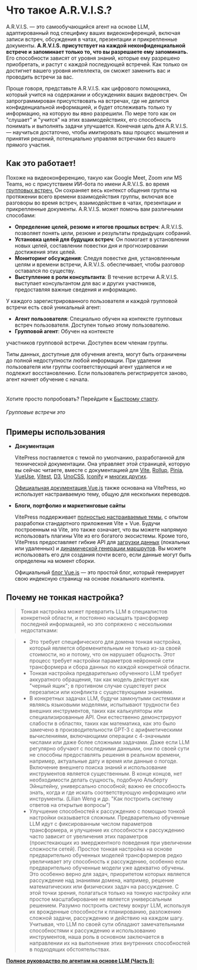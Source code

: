 # Что такое A.R.V.I.S.?

A.R.V.I.S. — это самообучающийся агент на основе LLM, адаптированный под специфику ваших видеоконференций, включая записи встреч, обсуждения в чатах, презентации и прикрепленные документы. **A.R.V.I.S. присутствует на каждой неконфиденциальной встрече и запоминает только то, что вы разрешаете ему запоминать.** Его способности зависят от уровня знаний, которые ему разрешено приобретать, и растут с каждой последующей встречей. Как только он достигнет вашего уровня интеллекта, он сможет заменить вас и проводить встречи за вас.

Проще говоря, представьте A.R.V.I.S. как цифрового помощника, который учится на содержании и обсуждениях ваших видеовстреч. Он запрограммирован присутствовать на встречах, где не делится конфиденциальной информацией, и будет отслеживать только ту информацию, на которую вы явно разрешили. По мере того как он "слушает" и "учится" на этих взаимодействиях, его способность понимать и выполнять задачи улучшается. Конечная цель для A.R.V.I.S. — научиться достаточно, чтобы имитировать ваш процесс мышления и принятия решений, потенциально управляя встречами без вашего прямого участия.

## Как это работает!

Похоже на видеоконференцию, такую как Google Meet, Zoom или MS Teams, но с присутствием ИИ-бота по имени A.R.V.I.S. во время [групповых встреч.](#групповые-встречи-это '45678') Он сохраняет весь контекст общения группы на протяжении всего времени взаимодействия группы, включая все разговоры во время встреч, взаимодействие в чатах, презентации и прикрепленные документы. A.R.V.I.S. может помочь вам различными способами:

- **Определение целей, резюме и итогов прошлых встреч**: A.R.V.I.S. позволяет понять цели, резюме и результаты предыдущих собраний.
- **Установка целей для будущих встреч**: Он помогает в установлении новых целей, составлении повестки дня и прогнозировании достижения этих целей.
- **Мониторинг обсуждения**: Следуя повестке дня, установленным целям и времени встречи, A.R.V.I.S. обеспечивает, чтобы разговор оставался по существу.
- **Выступление в роли консультанта**: В течение встречи A.R.V.I.S. выступает консультантом для вас и других участников, предоставляя важные сведения и информацию.

У каждого зарегистрированного пользователя и каждой групповой встречи есть свой уникальный агент:

- **Агент пользователя**: Специально обучен на контексте групповых встреч пользователя. Доступен только этому пользователю.
- **Групповой агент**: Обучен на контексте

 участников групповой встречи. Доступен всем членам группы.

Типы данных, доступные для обучения агента, могут быть ограничены до полной недоступности любой информации. При удалении пользователя или группы соответствующий агент удаляется и не подлежит восстановлению. Если пользователь регистрируется заново, агент начнет обучение с начала.

<div class="tip custom-block" style="padding-top: 8px">

Хотите просто попробовать? Перейдите к [Быстрому старту](./getting-started).

</div>

###### Групповые встречи это

## Примеры использования

- **Документация**

  VitePress поставляется с темой по умолчанию, разработанной для технической документации. Она управляет этой страницей, которую вы сейчас читаете, вместе с документацией для [Vite](https://vitejs.dev/), [Rollup](https://rollupjs.org/), [Pinia](https://pinia.vuejs.org/), [VueUse](https://vueuse.org/), [Vitest](https://vitest.dev/), [D3](https://d3js.org/), [UnoCSS](https://unocss.dev/), [Iconify](https://iconify.design/) и [многих других](https://www.vuetelescope.com/explore?framework.slug=vitepress).

  [Официальная документация Vue.js](https://vuejs.org/) также основана на VitePress, но использует настраиваемую тему, общую для нескольких переводов.

- **Блоги, портфолио и маркетинговые сайты**

  VitePress поддерживает [полностью настраиваемые темы](./custom-theme), с опытом разработки стандартного приложения Vite + Vue. Будучи построенным на Vite, это также означает, что вы можете напрямую использовать плагины Vite из его богатого экосистемы. Кроме того, VitePress предоставляет гибкие API для [загрузки данных](./data-loading) (локальных или удаленных) и [динамической генерации маршрутов](./routing#dynamic-routes). Вы можете использовать его для создания почти всего, если данные могут быть определены на момент сборки.

  Официальный [блог Vue.js](https://blog.vuejs.org/) — это простой блог, который генерирует свою индексную страницу на основе локального контента.

## Почему не тонкая настройка?

> Тонкая настройка может превратить LLM в специалистов конкретной области, и постоянно насыщать трансформер последней информацией, но это сопряжено с несколькими недостатками:

> - Это требует специфического для домена тонкая настройка, который является обременительным не только из-за своей стоимости, но и потому, что он нарушает общность. Этот процесс требует настройки параметров нейронной сети трансформера и сбора данных по каждой конкретной области.
> - Тонкая настройка предварительно обученного LLM требует аккуратного обращения, так как модель действует как "черный ящик"; в противном случае существует риск перезаписи или конфликта с существующими знаниями.
> - В конкретных задачах LLM, будучи замкнутыми системами и являясь языковыми моделями, испытывают трудности без внешних инструментов, таких как калькуляторы или специализированные API. Они естественно демонстрируют слабости в областях, таких как математика, как это было замечено в производительности GPT-3 с арифметическими вычислениями, включающими операции с 4-значными числами или даже более сложными задачами. Даже если LLM регулярно обучают с последними данными, они по своей сути не способны предоставлять решения в реальном времени, например, актуальные дату и время или данные о погоде. Включение внешнего поиска знаний и использование инструментов является существенным. В конце концов, нет необходимости делать сущность, подобную Альберту Эйнштейну, универсально способной; важно ее способность знать, когда и где искать соответствующую информацию или инструменты. (Lilian Weng и др. "Как построить систему ответов на открытые вопросы")
> - Улучшение способностей к рассуждению с помощью тонкой настройки оказывается сложным. Предварительно обученные LLM идут с фиксированным числом параметров трансформера, и улучшение их способности к рассуждению часто зависит от увеличения этих параметров (проистекающих из эмерджентного поведения при увеличении сложности сетей). Простое тонкая настройка на основе предварительно обученных моделей трансформеров редко увеличивает эту способность к рассуждению, особенно если предварительно обученные модели уже адекватно обучены. Это особенно верно для задач, приоритетом которых является рассуждение над знаниями домена, например, решение математических или физических задач на рассуждение.
> С этой точки зрения, полагаться только на тонкую настройку или простое масштабирование не является универсальным решением. Разумно построить систему вокруг LLM, используя их врожденные способности к планированию, разложению сложной задачи, рассуждению и действию на каждом шагу. Учитывая, что LLM по своей сути обладают замечательными способностями к рассуждению и использованию инструментов, наша роль в основном заключается в направлении их на выполнение этих внутренних способностей в подходящих обстоятельствах.

**[Полное руководство по агентам на основе LLM (Часть I):](https://medium.com/the-modern-scientist/a-complete-guide-to-llms-based-autonomous-agents-part-i-69515c016792)**